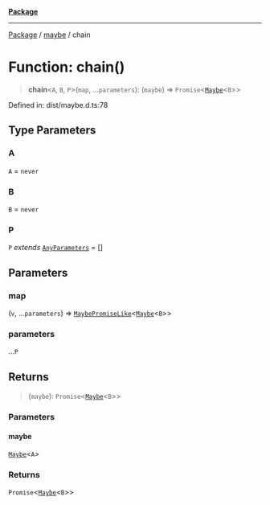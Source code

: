 [**Package**](../../README.md)

***

[Package](../../modules.md) / [maybe](../README.md) / chain

# Function: chain()

> **chain**\<`A`, `B`, `P`\>(`map`, ...`parameters`): (`maybe`) => `Promise`\<[`Maybe`](../type-aliases/Maybe.md)\<`B`\>\>

Defined in: dist/maybe.d.ts:78

## Type Parameters

### A

`A` = `never`

### B

`B` = `never`

### P

`P` *extends* [`AnyParameters`](../../types/type-aliases/AnyParameters.md) = \[\]

## Parameters

### map

(`v`, ...`parameters`) => [`MaybePromiseLike`](../../types/type-aliases/MaybePromiseLike.md)\<[`Maybe`](../type-aliases/Maybe.md)\<`B`\>\>

### parameters

...`P`

## Returns

> (`maybe`): `Promise`\<[`Maybe`](../type-aliases/Maybe.md)\<`B`\>\>

### Parameters

#### maybe

[`Maybe`](../type-aliases/Maybe.md)\<`A`\>

### Returns

`Promise`\<[`Maybe`](../type-aliases/Maybe.md)\<`B`\>\>
